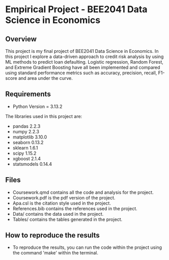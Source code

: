 # Empirical Project - BEE2041 Data Science in Economics

## Overview
This project is my final project of BEE2041 Data Science in Economics. In this project I explore a data-driven approach to credit risk analysis by using ML methods to predict loan defaulting. Logistic regression, Random Forest, and Extreme Gradient Boosting have all been implemented and compared using standard performance metrics such as accuracy, precision, recall, F1-score and area under the curve.

## Requirements
- Python Version = 3.13.2

The libraries used in this project are:
- pandas 2.2.3
- numpy 2.2.3
- matplotlib 3.10.0
- seaborn 0.13.2
- sklearn 1.6.1
- scipy 1.15.2
- xgboost 2.1.4
- statsmodels 0.14.4

## Files
- Coursework.qmd contains all the code and analysis for the project.
- Coursework.pdf is the pdf version of the project.
- Apa.csl is the citation style used in the project.
- References.bib contains the references used in the project.
- Data/  contains the data used in the project.
- Tables/ contains the tables generated in the project.

## How to reproduce the results
- To reproduce the results, you can run the code within the project using the command 'make' within the terminal.